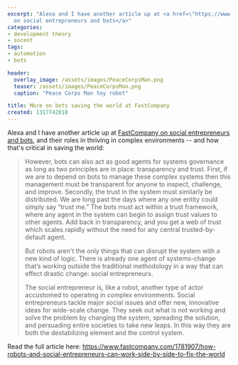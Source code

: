 ```yaml
---
excerpt: "Alexa and I have another article up at <a href=\"https://www.fastcompany.com/1781907/how-robots-and-social-entrepreneurs-can-work-side-by-side-to-fix-the-world\">FastCompany
  on social entrepreneurs and bots</a>"
categories:
- development theory
- socent
tags:
- automation
- bots

header:
  overlay_image: /assets/images/PeaceCorpsMan.png
  teaser: /assets/images/PeaceCorpsMan.png
  caption: "Peace Corps Man toy robot"

title: More on bots saving the world at FastCompany
created: 1317742818
---
```

Alexa and I have another article up at <a href="https://www.fastcompany.com/1781907/how-robots-and-social-entrepreneurs-can-work-side-by-side-to-fix-the-world">FastCompany on social entrepreneurs and bots</a>, and their roles in thriving in complex environments -- and how that's critical in saving the world:

<blockquote>However, bots can also act as good agents for systems governance as long as two principles are in place: transparency and trust. First, if we are to depend on bots to manage these complex systems then this management must be transparent for anyone to inspect, challenge, and improve. Secondly, the trust in the system must similarly be distributed. We are long past the days where any one entity could simply say “trust me.” The bots must act within a trust framework, where any agent in the system can begin to assign trust values to other agents. Add back in transparency, and you get a web of trust which scales rapidly without the need for any central trusted-by-default agent.

But robots aren't the only things that can disrupt the system with a new kind of logic. There is already one agent of systems-change that’s working outside the traditional methodology in a way that can effect drastic change: social entrepreneurs.

The social entrepreneur is, like a robot, another type of actor accustomed to operating in complex environments. Social entrepreneurs tackle major social issues and offer new, innovative ideas for wide-scale change. They seek out what is not working and solve the problem by changing the system, spreading the solution, and persuading entire societies to take new leaps. In this way they are both the destabilizing element and the control system.</blockquote>

Read the full article here: https://www.fastcompany.com/1781907/how-robots-and-social-entrepreneurs-can-work-side-by-side-to-fix-the-world
